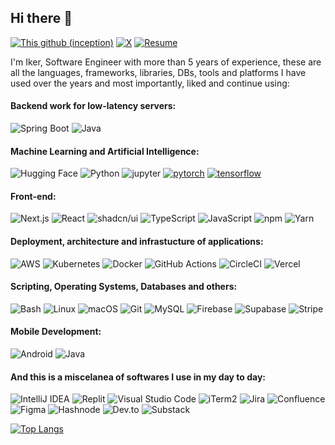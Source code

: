 ## Hi there 👋

<!--
**iker592/iker592** is a ✨ _special_ ✨ repository because its `README.md` (this file) appears on your GitHub profile.

Here are some ideas to get you started:

- 🔭 I’m currently working on ...
- 🌱 I’m currently learning ...
- 👯 I’m looking to collaborate on ...
- 🤔 I’m looking for help with ...
- 💬 Ask me about ...
- 📫 How to reach me: ...
- 😄 Pronouns: ...
- ⚡ Fun fact: ...
https://github.com/anuraghazra/github-readme-stats?tab=readme-ov-file#usage-2
![Iker's GitHub stats](https://github-readme-stats.vercel.app/api?username=iker592&show=reviews,prs_merged,prs_merged_percentage)
-->
[![This github (inception)](https://img.shields.io/badge/GitHub-iker592-181717.svg?style=flat&logo=github)](https://github.com/iker592)
[![X](https://img.shields.io/badge/X-@ikercodes-00aced.svg?style=flat&logo=twitter)](https://x.com/ikercodes)
[![Resume](https://img.shields.io/badge/Website-Iker_Codes-5087B2.svg?style=flat&logo=telegram)](http://ikercodes.com/)

I'm Iker, Software Engineer with more than 5 years of experience, these are all the languages, frameworks, libraries, DBs, tools and platforms I have used over the years and most importantly, liked and continue using:

#### Backend work for low-latency servers:

![Spring Boot](https://img.shields.io/badge/Spring%20Boot-6DB33F?logo=springboot&logoColor=fff)
![Java](https://img.shields.io/badge/Java-%23ED8B00.svg?logo=openjdk&logoColor=white)

#### Machine Learning and Artificial Intelligence:

![Hugging Face](https://img.shields.io/badge/Hugging%20Face-FFD21E?logo=huggingface&logoColor=000)
![Python](https://img.shields.io/badge/Python-3776AB?logo=python&logoColor=fff)
![jupyter](https://img.shields.io/badge/Jupyter-Lab-F37626.svg?style=flat&logo=Jupyter) 
[![pytorch](https://img.shields.io/badge/PyTorch-1.6.0-EE4C2C.svg?style=flat&logo=pytorch)](https://pytorch.org)
[![tensorflow](https://img.shields.io/badge/TensorFlow-1.12-FF6F00.svg?style=flat&logo=tensorflow)](https://www.tensorflow.org)

#### Front-end:

![Next.js](https://img.shields.io/badge/Next.js-black?logo=next.js&logoColor=white)
![React](https://img.shields.io/badge/Library-React-informational?style=flat&logo=react&color=61DAFB)
![shadcn/ui](https://img.shields.io/badge/shadcn%2Fui-000?logo=shadcnui&logoColor=fff)
![TypeScript](https://img.shields.io/badge/TypeScript-3178C6?logo=typescript&logoColor=fff)
![JavaScript](https://img.shields.io/badge/JavaScript-F7DF1E?logo=javascript&logoColor=000)
![npm](https://img.shields.io/badge/npm-CB3837?logo=npm&logoColor=fff)
![Yarn](https://img.shields.io/badge/Yarn-2C8EBB?logo=yarn&logoColor=fff)

#### Deployment, architecture and infrastucture of applications:

![AWS](https://img.shields.io/badge/AWS-%23FF9900.svg?logo=amazon-web-services&logoColor=white)
![Kubernetes](https://img.shields.io/badge/Kubernetes-326CE5?logo=kubernetes&logoColor=fff)
![Docker](https://img.shields.io/badge/Docker-2496ED?logo=docker&logoColor=fff)
![GitHub Actions](https://img.shields.io/badge/GitHub_Actions-2088FF?logo=github-actions&logoColor=white)
![CircleCI](https://img.shields.io/badge/CircleCI-343434?logo=circleci&logoColor=fff)
![Vercel](https://img.shields.io/badge/Vercel-%23000000.svg?logo=vercel&logoColor=white)

#### Scripting, Operating Systems, Databases and others:

![Bash](https://img.shields.io/badge/Bash-4EAA25?logo=gnubash&logoColor=fff)
![Linux](https://img.shields.io/badge/Linux-FCC624?logo=linux&logoColor=black)
![macOS](https://img.shields.io/badge/macOS-000000?logo=apple&logoColor=F0F0F0)
![Git](https://img.shields.io/badge/Git-F05032?logo=git&logoColor=fff)
![MySQL](https://img.shields.io/badge/MySQL-4479A1?logo=mysql&logoColor=fff)
![Firebase](https://img.shields.io/badge/Firebase-039BE5?logo=Firebase&logoColor=white)
![Supabase](https://img.shields.io/badge/Supabase-3FCF8E?logo=supabase&logoColor=fff)
![Stripe](https://img.shields.io/badge/Stripe-5851DD?logo=stripe&logoColor=fff)

#### Mobile Development:

![Android](https://img.shields.io/badge/Android-3DDC84?logo=android&logoColor=white)
![Java](https://img.shields.io/badge/Java-%23ED8B00.svg?logo=openjdk&logoColor=white)


#### And this is a miscelanea of softwares I use in my day to day:

![IntelliJ IDEA](https://img.shields.io/badge/IntelliJIDEA-000000.svg?logo=intellij-idea&logoColor=white)
![Replit](https://img.shields.io/badge/Replit-F26207?logo=replit&logoColor=fff)
![Visual Studio Code](https://custom-icon-badges.demolab.com/badge/Visual%20Studio%20Code-0078d7.svg?logo=vsc&logoColor=white)
![iTerm2](https://img.shields.io/badge/iTerm2-000000?logo=iterm2&logoColor=fff)
![Jira](https://img.shields.io/badge/Jira-0052CC?logo=jira&logoColor=fff)
![Confluence](https://img.shields.io/badge/Confluence-172B4D?logo=confluence&logoColor=fff)
![Figma](https://img.shields.io/badge/Figma-F24E1E?logo=figma&logoColor=white)
![Hashnode](https://img.shields.io/badge/Hashnode-2962FF?logo=hashnode&logoColor=white)
![Dev.to](https://img.shields.io/badge/Dev.to-0A0A0A?logo=devdotto&logoColor=white)
![Substack](https://img.shields.io/badge/Substack-FF6719?logo=substack&logoColor=fff)

[![Top Langs](https://github-readme-stats.vercel.app/api/top-langs/?username=iker592&layout=donut)](https://github.com/anuraghazra/github-readme-stats)
